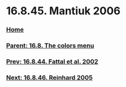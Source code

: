 # 16.8.45. Mantiuk 2006

### [Home](./00-home.md)
### [Parent: 16.8. The colors menu](./16-08-00-the-colors-menu.md)
### [Prev: 16.8.44. Fattal et al. 2002](./16-08-44-fattal-et-al-2002.md)
### [Next: 16.8.46. Reinhard 2005](./16-08-46-reinhard-2005.md)
